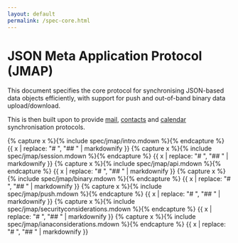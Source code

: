 ```yaml
---
layout: default
permalink: /spec-core.html
---
```


# JSON Meta Application Protocol (JMAP)

This document specifies the core protocol for synchronising JSON-based data objects efficiently, with support for push and out-of-band binary data upload/download.

This is then built upon to provide [mail](spec-mail.html), [contacts](spec-contacts.html) and [calendar](spec-calendars.html) synchronisation protocols.

{% capture x %}{% include spec/jmap/intro.mdown %}{% endcapture %}
{{ x | replace: "# ", "## " | markdownify }}
{% capture x %}{% include spec/jmap/session.mdown %}{% endcapture %}
{{ x | replace: "# ", "## " | markdownify }}
{% capture x %}{% include spec/jmap/api.mdown %}{% endcapture %}
{{ x | replace: "# ", "## " | markdownify }}
{% capture x %}{% include spec/jmap/binary.mdown %}{% endcapture %}
{{ x | replace: "# ", "## " | markdownify }}
{% capture x %}{% include spec/jmap/push.mdown %}{% endcapture %}
{{ x | replace: "# ", "## " | markdownify }}
{% capture x %}{% include spec/jmap/securityconsiderations.mdown %}{% endcapture %}
{{ x | replace: "# ", "## " | markdownify }}
{% capture x %}{% include spec/jmap/ianaconsiderations.mdown %}{% endcapture %}
{{ x | replace: "# ", "## " | markdownify }}
